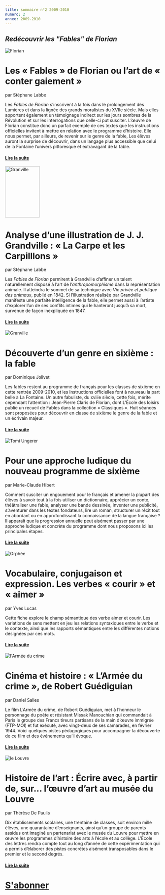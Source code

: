 ```yaml
---
title: sommaire n°2 2009-2010
numero: 2
annee: 2009-2010
---
```

<h2><em>Redécouvrir les "Fables" de Florian</em></h2>
<img class="image" src="/pages/static/sommaires/images/1_florian_petite.jpg" alt="Florian" />
<h1>Les  « Fables  » de Florian ou l’art de « conter gaiement »</h1>
<p>par Stéphane Labbe</p>
<p class="aligner">Les <em>Fables de Florian</em> s’inscrivent à la fois dans le prolongement des Lumières et dans la lignée des grands moralistes du XVIIe siècle. Mais elles apportent également un témoignage indirect sur les jours sombres de la Révolution et sur les interrogations que celle-ci put susciter. L’œuvre de Florian constitue donc un parfait exemple de ces textes que les instructions officielles invitent à mettre en relation avec le programme d’histoire. 
Elle nous permet, par ailleurs, de revenir sur le genre de la fable, Les élèves auront la surprise de découvrir, dans un langage plus accessible que celui de la Fontaine l’univers pittoresque et extravagant de la fable.</p>
<h4><a href="/articles">Lire la suite</a></h4>
<img class="image" src="/pages/static/sommaires/images/2_carpe_et_carpillons_petite.jpg" alt="Granville" width="112" height="166" />
<h1>Analyse d’une illustration de J. J. Grandville : « La Carpe et les Carpilllons »</h1>
<p>par Stéphane Labbe</p>
<p class="aligner">Les <em>Fables de Florian</em> permirent à Grandville d’affiner un talent naturellement disposé à l’art de l’<em>anthropomorphisme</em> dans la représentation animale. Il atteindra le sommet de sa technique avec <em>Vie privée et publique des animaux</em>, publié en 1842.
Si l’illustration réalisée par Grandville manifeste une parfaite intelligence de la fable, elle permet aussi à l’artiste d’explorer l’un de ses conflits intimes qui le hanteront jusqu’à sa mort, survenue de façon inexpliquée en 1847.</p>
<h4><a href="/articles">Lire la suite</a></h4>
<img class="image" src="/pages/static/sommaires/images/3_fable_grandville_petite.jpg" alt="Granville" />
<h1>Découverte d’un genre en sixième : la fable</h1>
<p>par Dominique Jolivet﻿</p>
<p class="aligner">Les fables restent au programme de français pour les classes de sixième en cette rentrée 2009-2010, et les Instructions officielles font à nouveau la part belle à La Fontaine. Un autre fabuliste, du xviiie siècle, cette fois, mérite cependant l’attention : Jean-Pierre Claris de Florian, dont L’École des loisirs publie un recueil de Fables dans la collection « Classiques ». 
Huit séances sont proposées pour découvrir en classe de sixième le genre de la fable et un écrivain majeur.</p>
<h4><a href="/articles">Lire la suite</a></h4>
<img class="image" src="/pages/static/sommaires/images/40_tomi_ungerer_petite.jpg" alt="Tomi Ungerer" />
<h1>Pour une approche ludique du nouveau programme de sixième</h1>
<p>par Marie-Claude Hibert</p>
<p class="aligner">Comment susciter un engouement pour le français et amener la plupart des élèves à savoir tout à la fois utiliser un dictionnaire, apprécier un conte, théâtraliser une fable, analyser une bande dessinée, inventer une publicité, s’aventurer dans les textes fondateurs, lire un roman, structurer un récit tout en abordant ou en approfondissant la connaissance de la langue française ? Il apparaît que la progression annuelle peut aisément passer par une approche ludique et concrète du programme dont nous proposons ici les principales étapes.</p>
<h4><a href="/articles">Lire la suite</a></h4>
<img class="image" src="/pages/static/sommaires/images/4_orphee_petite.jpg" alt="Orphée" />
<h1>Vocabulaire, conjugaison et expression. Les verbes « courir » et « aimer »</h1>
<p>par Yves Lucas</p>
<p class="aligner">Cette fiche explore le champ sémantique des verbe aimer et courir. Les variations de sens mettent en jeu les relations syntaxiques entre le verbe et le contexte, ainsi que les rapports sémantiques entre les différentes notions désignées par ces mots.</p>
<h4><a href="/articles">Lire la suite</a></h4>
<img class="image" src="/pages/static/sommaires/images/5_affiche_rouge_petite.jpg" alt="l'Armée du crime" />
<h1>Cinéma et histoire : « L’Armée du crime », de Robert Guédiguian</h1>
<p>par Daniel Salles</p>
<p class="aligner">Le film L’Armée du crime, de Robert Guédiguian, met à l’honneur le personnage du poète et résistant Missak Manouchian qui commandait à Paris le groupe des Francs tireurs partisans de la main d’œuvre immigrée (FTP-MOI) et fut exécuté, avec vingt-deux de ses camarades, en février 1944.
Voici quelques pistes pédagogiques pour accompagner la découverte de ce film et des événements qu’il évoque.</p>
<h4><a href="/articles">Lire la suite</a></h4>
<img class="image" src="/pages/static/sommaires/images/6_louvre_petite.jpg" alt="le Louvre" />


<h1>Histoire de l’art : Écrire avec, à partir de, sur... l’œuvre d’art au musée du Louvre</h1>
<p>par Thérèse De Paulis</p>
<p class="aligner">Dix établissements scolaires, une trentaine de classes, soit environ mille élèves, une quarantaine d’enseignants, ainsi qu’un groupe de parents assidus ont imaginé un partenariat avec le musée du Louvre pour mettre en œuvre les programmes d’histoire des arts à l’école et au collège. 
L’École des lettres rendra compte tout au long d’année de cette expérimentation qui a permis d’élaborer des pistes concrètes aisément transposables dans le premier et le second degrés.</p>

<h4><a href="/articles">Lire la suite</a></h4>
<h1 class="dessous_centre"><a href="/articles" target="_top">S'abonner</a></h1>
